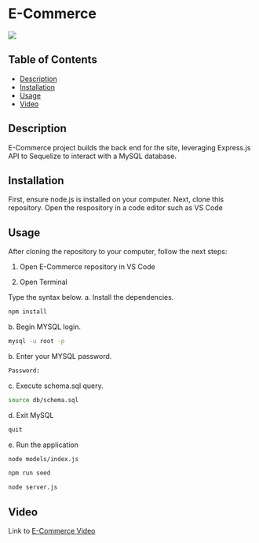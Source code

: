 # E-Commerce

<a href="https://choosealicense.com/licenses/mit" target="_blank"><img src="https://img.shields.io/badge/License-MIT-yellow.svg" /></a>

## Table of Contents

- [Description](#description)
- [Installation](#installation)
- [Usage](#usage)
- [Video](#video)

## Description

E-Commerce project builds the back end for the site, leveraging Express.js API to Sequelize to interact with a MySQL database.

## Installation

First, ensure node.js is installed on your computer. Next, clone this repository. Open the respository in a code editor such as VS Code

## Usage

After cloning the repository to your computer, follow the next steps:

1. Open E-Commerce repository in VS Code

2. Open Terminal

Type the syntax below.
a. Install the dependencies.

```bash
npm install
```

b. Begin MYSQL login.

```bash
mysql -u root -p
```

b. Enter your MYSQL password.

```bash
Password:
```

c. Execute schema.sql query.

```bash
source db/schema.sql
```

d. Exit MySQL

```bash
quit
```

e. Run the application

```bash
node models/index.js
```

```bash
npm run seed
```

```bash
node server.js
```

## Video

Link to [E-Commerce Video](https://drive.google.com/file/d/1eDG5jSgNeYe3TqWf77WGbNKmXMz9q6go/view?usp=sharing)
